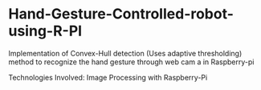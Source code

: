 # Hand-Gesture-Controlled-robot-using-R-PI

Implementation of Convex-Hull detection (Uses adaptive thresholding) method to recognize the hand gesture through web cam a in Raspberry-pi

Technologies Involved: Image Processing with Raspberry-Pi
